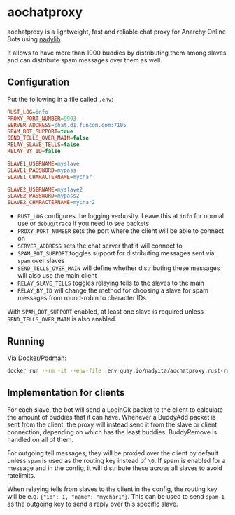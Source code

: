 # aochatproxy

aochatproxy is a lightweight, fast and reliable chat proxy for Anarchy Online Bots using [nadylib](https://github.com/Nadybot/nadylib).

It allows to have more than 1000 buddies by distributing them among slaves and can distribute spam messages over them as well.

## Configuration

Put the following in a file called `.env`:

```ini
RUST_LOG=info
PROXY_PORT_NUMBER=9993
SERVER_ADDRESS=chat.d1.funcom.com:7105
SPAM_BOT_SUPPORT=true
SEND_TELLS_OVER_MAIN=false
RELAY_SLAVE_TELLS=false
RELAY_BY_ID=false

SLAVE1_USERNAME=myslave
SLAVE1_PASSWORD=mypass
SLAVE1_CHARACTERNAME=mychar

SLAVE2_USERNAME=myslave2
SLAVE2_PASSWORD=mypass2
SLAVE2_CHARACTERNAME=mychar2
```

- `RUST_LOG` configures the logging verbosity. Leave this at `info` for normal use or `debug`/`trace` if you need to see packets
- `PROXY_PORT_NUMBER` sets the port where the client will be able to connect on
- `SERVER_ADDRESS` sets the chat server that it will connect to
- `SPAM_BOT_SUPPORT` toggles support for distributing messages sent via `spam` over slaves
- `SEND_TELLS_OVER_MAIN` will define whether distributing these messages will also use the main client
- `RELAY_SLAVE_TELLS` toggles relaying tells to the slaves to the main
- `RELAY_BY_ID` will change the method for choosing a slave for spam messages from round-robin to character IDs

With `SPAM_BOT_SUPPORT` enabled, at least one slave is required unless `SEND_TELLS_OVER_MAIN` is also enabled.

## Running

Via Docker/Podman:

```bash
docker run --rm -it --env-file .env quay.io/nadyita/aochatproxy:rust-rewrite
```

## Implementation for clients

For each slave, the bot will send a LoginOk packet to the client to calculate the amount of buddies that it can have. Whenever a BuddyAdd packet is sent from the client, the proxy will instead send it from the slave or client connection, depending on which has the least buddies. BuddyRemove is handled on all of them.

For outgoing tell messages, they will be proxied over the client by default unless `spam` is used as the routing key instead of `\0`. If spam is enabled for a message and in the config, it will distribute these across all slaves to avoid ratelimits.

When relaying tells from slaves to the client in the config, the routing key will be e.g. `{"id": 1, "name": "mychar1"}`. This can be used to send `spam-1` as the outgoing key to send a reply over this specific slave.
